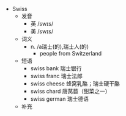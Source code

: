 - Swiss
  - 发音
    - 英 /swɪs/
    - 美 /swɪs/
  - 词义
    - n. /a瑞士(的),瑞士人(的)
      - people from Switzerland
  - 短语
    - swiss bank 瑞士银行
    - swiss franc 瑞士法郎
    - swiss cheese 蜂窝乳酪；瑞士硬干酪
    - swiss chard 唐莴苣（甜菜之一）
    - swiss german 瑞士德语
  - 补充